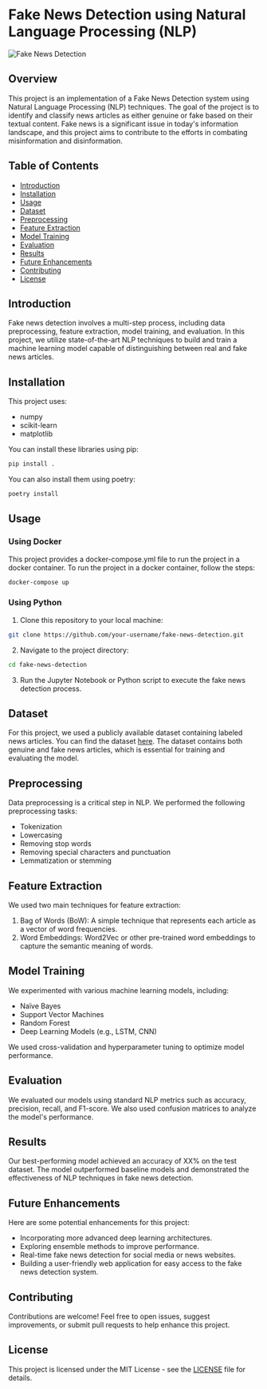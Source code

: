 # Fake News Detection using Natural Language Processing (NLP)

![Fake News Detection](https://encrypted-tbn0.gstatic.com/images?q=tbn:ANd9GcRIn-Meo7FBQxU_0YRS-OY2XVCkrehv04dGZQ&usqp=CAU)

## Overview

This project is an implementation of a Fake News Detection system using Natural Language Processing (NLP) techniques. The goal of the project is to identify and classify news articles as either genuine or fake based on their textual content. Fake news is a significant issue in today's information landscape, and this project aims to contribute to the efforts in combating misinformation and disinformation.

## Table of Contents

- [Introduction](#introduction)
- [Installation](#installation)
- [Usage](#usage)
- [Dataset](#dataset)
- [Preprocessing](#preprocessing)
- [Feature Extraction](#feature-extraction)
- [Model Training](#model-training)
- [Evaluation](#evaluation)
- [Results](#results)
- [Future Enhancements](#future-enhancements)
- [Contributing](#contributing)
- [License](#license)

## Introduction

Fake news detection involves a multi-step process, including data preprocessing, feature extraction, model training, and evaluation. In this project, we utilize state-of-the-art NLP techniques to build and train a machine learning model capable of distinguishing between real and fake news articles.

## Installation

This project uses:

- numpy
- scikit-learn
- matplotlib

You can install these libraries using pip:

```bash
pip install .
```

You can also install them using poetry:

```bash
poetry install
```

## Usage

### Using Docker

This project provides a docker-compose.yml file to run the project in a docker container. To run the project in a docker container, follow the steps:

```bash
docker-compose up
``````
### Using Python

1. Clone this repository to your local machine:

```bash
git clone https://github.com/your-username/fake-news-detection.git
```

2. Navigate to the project directory:

```bash
cd fake-news-detection
```

3. Run the Jupyter Notebook or Python script to execute the fake news detection process.

## Dataset

For this project, we used a publicly available dataset containing labeled news articles. You can find the dataset [here](https://example-dataset-link.com). The dataset contains both genuine and fake news articles, which is essential for training and evaluating the model.

## Preprocessing

Data preprocessing is a critical step in NLP. We performed the following preprocessing tasks:

- Tokenization
- Lowercasing
- Removing stop words
- Removing special characters and punctuation
- Lemmatization or stemming

## Feature Extraction

We used two main techniques for feature extraction:

1. Bag of Words (BoW): A simple technique that represents each article as a vector of word frequencies.
2. Word Embeddings: Word2Vec or other pre-trained word embeddings to capture the semantic meaning of words.

## Model Training

We experimented with various machine learning models, including:

- Naïve Bayes
- Support Vector Machines
- Random Forest
- Deep Learning Models (e.g., LSTM, CNN)

We used cross-validation and hyperparameter tuning to optimize model performance.

## Evaluation

We evaluated our models using standard NLP metrics such as accuracy, precision, recall, and F1-score. We also used confusion matrices to analyze the model's performance.

## Results

Our best-performing model achieved an accuracy of XX% on the test dataset. The model outperformed baseline models and demonstrated the effectiveness of NLP techniques in fake news detection.

## Future Enhancements

Here are some potential enhancements for this project:

- Incorporating more advanced deep learning architectures.
- Exploring ensemble methods to improve performance.
- Real-time fake news detection for social media or news websites.
- Building a user-friendly web application for easy access to the fake news detection system.

## Contributing

Contributions are welcome! Feel free to open issues, suggest improvements, or submit pull requests to help enhance this project.

## License

This project is licensed under the MIT License - see the [LICENSE](LICENSE) file for details.